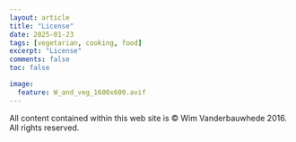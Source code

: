 ```yaml
---
layout: article
title: "License"
date: 2025-01-23
tags: [vegetarian, cooking, food]
excerpt: "License"
comments: false
toc: false

image:
  feature: W_and_veg_1600x600.avif
---
```


All content contained within this web site is &copy;&nbsp;Wim&nbsp;Vanderbauwhede&nbsp;2016. All rights reserved.
